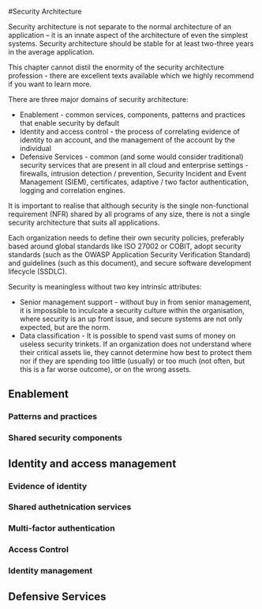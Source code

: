 #Security Architecture

Security architecture is not separate to the normal architecture of an application – it is an innate aspect of the architecture of even the simplest systems. Security architecture should be stable for at least two-three years in the average application. 

This chapter cannot distil the enormity of the security architecture profession - there are excellent texts available which we highly recommend if you want to learn more.

There are three major domains of security architecture:

* Enablement - common services, components, patterns and practices that enable security by default
* Identity and access control - the process of correlating evidence of identity to an account, and the management of the account by the individual
* Defensive Services - common (and some would consider traditional) security services that are present in all cloud and enterprise settings - firewalls, intrusion detection / prevention, Security Incident and Event Management (SIEM), certificates, adaptive / two factor authentication, logging and correlation engines.

It is important to realise that although security is the single non-functional requirement (NFR) shared by all programs of any size, there is not a single security architecture that suits all applications.

Each organization needs to define their own security policies, preferably based around global standards like ISO 27002 or COBIT, adopt security standards (such as the OWASP Application Security Verification Standard) and guidelines (such as this document), and secure software development lifecycle (SSDLC). 

Security is meaningless without two key intrinsic attributes:

* Senior management support - without buy in from senior management, it is impossible to inculcate a security culture within the organisation, where security is an up front issue, and secure systems are not only expected, but are the norm.
* Data classification - It is possible to spend vast sums of money on useless security trinkets. If an organization does not understand where their critical assets lie, they cannot determine how best to protect them nor if they are spending too little (usually) or too much (not often, but this is a far worse outcome), or on the wrong assets.

## Enablement

### Patterns and practices

### Shared security components

## Identity and access management

### Evidence of identity

### Shared authetnication services

### Multi-factor authentication

### Access Control

### Identity management

### 

## Defensive Services


